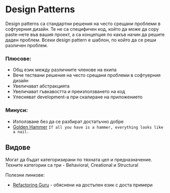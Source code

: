 # Design Patterns

Design patterns са стандартни решения на често срещани проблеми в софтуерния дизайн.
Те не са специфичен код, който да може да copy paste-нете във вашия проект, а са концепция по какъв начин да решите даден проблем.
Всеки design pattern е шаблон, по който да се реши различен проблем.

### Плюсове:
- Общ език между различните членове на екипа
- Вече тествани решения на често срещани проблеми в софтуерния дизайн
- Увеличават абстракцията
- Увеличават гъвкавостта и преизползването на код
- Улесняват development-a при скалиране на приложението

### Минуси:
- Използване без да се разбират достатъчно добре
- [Golden Hammer](https://sourcemaking.com/antipatterns/golden-hammer) ``` If all you have is a hammer, everything looks like a nail. ```

## Видове
Могат да бъдат категоризирани по тяхната цел и предназначение.
Техните категории са три - Behavioral, Creational и Structural

Полезни линкове:
- [Refactoring Guru](https://refactoring.guru/design-patterns) - обяснени на достъпен език с доста примери

